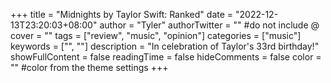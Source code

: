 +++
title = "Midnights by Taylor Swift: Ranked"
date = "2022-12-13T23:20:03+08:00"
author = "Tyler"
authorTwitter = "" #do not include @
cover = ""
tags = ["review", "music", "opinion"]
categories = ["music"]
keywords = ["", ""]
description = "In celebration of Taylor's 33rd birthday!"
showFullContent = false
readingTime = false
hideComments = false
color = "" #color from the theme settings
+++

